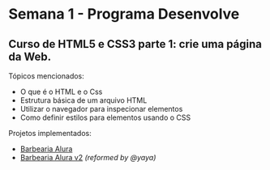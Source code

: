 # Semana 1 - Programa Desenvolve

## Curso de HTML5 e CSS3 parte 1: crie uma página da Web.

Tópicos mencionados:
* O que é o HTML e o Css
* Estrutura básica de um arquivo HTML
* Utilizar o navegador para inspecionar elementos
* Como definir estilos para elementos usando o CSS

Projetos implementados:
* [Barbearia Alura](../Semana%201/Barbearia%20Alura/)
* [Barbearia Alura v2](../Semana%201/Barbearia%20Alura%20v2/) *(reformed by @yaya)*

